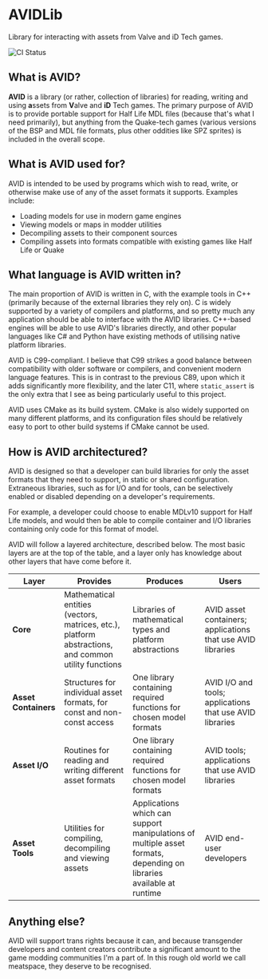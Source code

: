 # AVIDLib
Library for interacting with assets from Valve and iD Tech games.

![CI Status](https://github.com/x6herbius/avidlib/actions/workflows/continuous-integration.yml/badge.svg)

## What is AVID?

**AVID** is a library (or rather, collection of libraries) for reading, writing and using **a**ssets from **V**alve and **iD** Tech games. The primary purpose of AVID is to provide portable support for Half Life MDL files (because that's what I need primarily), but anything from the Quake-tech games (various versions of the BSP and MDL file formats, plus other oddities like SPZ sprites) is included in the overall scope.

## What is AVID used for?

AVID is intended to be used by programs which wish to read, write, or otherwise make use of any of the asset formats it supports. Examples include:

* Loading models for use in modern game engines
* Viewing models or maps in modder utilities
* Decompiling assets to their component sources
* Compiling assets into formats compatible with existing games like Half Life or Quake

## What language is AVID written in?

The main proportion of AVID is written in C, with the example tools in C++ (primarily because of the external libraries they rely on). C is widely supported by a variety of compilers and platforms, and so pretty much any application should be able to interface with the AVID libraries. C++-based engines will be able to use AVID's libraries directly, and other popular languages like C# and Python have existing methods of utilising native platform libraries.

AVID is C99-compliant. I believe that C99 strikes a good balance between compatibility with older software or compilers, and convenient modern language features. This is in contrast to the previous C89, upon which it adds significantly more flexibility, and the later C11, where `static_assert` is the only extra that I see as being particularly useful to this project.

AVID uses CMake as its build system. CMake is also widely supported on many different platforms, and its configuration files should be relatively easy to port to other build systems if CMake cannot be used.

## How is AVID architectured?

AVID is designed so that a developer can build libraries for only the asset formats that they need to support, in static or shared configuration. Extraneous libraries, such as for I/O and for tools, can be selectively enabled or disabled depending on a developer's requirements.

For example, a developer could choose to enable MDLv10 support for Half Life models, and would then be able to compile container and I/O libraries containing only code for this format of model.

AVID will follow a layered architecture, described below. The most basic layers are at the top of the table, and a layer only has knowledge about other layers that have come before it.

| Layer | Provides | Produces | Users |
|-------|----------|----------|-------|
| **Core**  | Mathematical entities (vectors, matrices, etc.), platform abstractions, and common utility functions | Libraries of mathematical types and platform abstractions | AVID asset containers; applications that use AVID libraries |
| **Asset Containers** | Structures for individual asset formats, for const and non-const access | One library containing required functions for chosen model formats | AVID I/O and tools; applications that use AVID libraries  |
| **Asset I/O** | Routines for reading and writing different asset formats | One library containing required functions for chosen model formats | AVID tools; applications that use AVID libraries |
| **Asset Tools** | Utilities for compiling, decompiling and viewing assets | Applications which can support manipulations of multiple asset formats, depending on libraries available at runtime | AVID end-user developers |

## Anything else?

AVID will support trans rights because it can, and because transgender developers and content creators contribute a significant amount to the game modding communities I'm a part of. In this rough old world we call meatspace, they deserve to be recognised.
